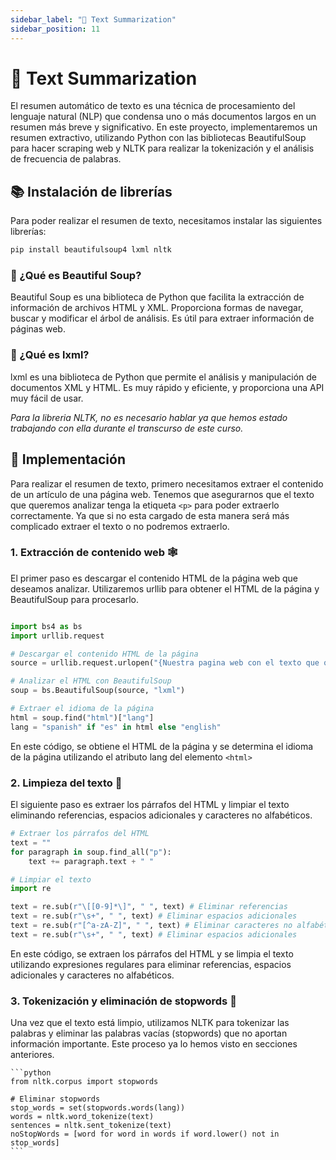 ```yaml
---
sidebar_label: "📝 Text Summarization"
sidebar_position: 11
---
```


# 📝 Text Summarization

El resumen automático de texto es una técnica de procesamiento del lenguaje natural (NLP) que condensa uno o más documentos largos en un resumen más breve y significativo. En este proyecto, implementaremos un resumen extractivo, utilizando Python con las bibliotecas BeautifulSoup para hacer scraping web y NLTK para realizar la tokenización y el análisis de frecuencia de palabras.

## 📚 Instalación de librerías

Para poder realizar el resumen de texto, necesitamos instalar las siguientes librerías:

```bash
pip install beautifulsoup4 lxml nltk
```

### 🥣 ¿Qué es Beautiful Soup?

Beautiful Soup es una biblioteca de Python que facilita la extracción de información de archivos HTML y XML. Proporciona formas de navegar, buscar y modificar el árbol de análisis. Es útil para extraer información de páginas web.

### 💾 ¿Qué es lxml?

lxml es una biblioteca de Python que permite el análisis y manipulación de documentos XML y HTML. Es muy rápido y eficiente, y proporciona una API muy fácil de usar.

_Para la libreria NLTK, no es necesario hablar ya que hemos estado trabajando con ella durante el transcurso de este curso._

## 📝 Implementación

Para realizar el resumen de texto, primero necesitamos extraer el contenido de un artículo de una página web. Tenemos que asegurarnos que el texto que queremos analizar tenga la etiqueta `<p>` para poder extraerlo correctamente. Ya que si no esta cargado de esta manera será más complicado extraer el texto o no podremos extraerlo.

### 1. Extracción de contenido web 🕸

El primer paso es descargar el contenido HTML de la página web que deseamos analizar. Utilizaremos urllib para obtener el HTML de la página y BeautifulSoup para procesarlo.

```python

import bs4 as bs
import urllib.request

# Descargar el contenido HTML de la página
source = urllib.request.urlopen("{Nuestra pagina web con el texto que queremos sumarizar}").read()

# Analizar el HTML con BeautifulSoup
soup = bs.BeautifulSoup(source, "lxml")

# Extraer el idioma de la página
html = soup.find("html")["lang"]
lang = "spanish" if "es" in html else "english"
```

En este código, se obtiene el HTML de la página y se determina el idioma de la página utilizando el atributo lang del elemento `<html>`

### 2. Limpieza del texto 🧹

El siguiente paso es extraer los párrafos del HTML y limpiar el texto eliminando referencias, espacios adicionales y caracteres no alfabéticos.

```python
# Extraer los párrafos del HTML
text = ""
for paragraph in soup.find_all("p"):
    text += paragraph.text + " "

# Limpiar el texto
import re

text = re.sub(r"\[[0-9]*\]", " ", text) # Eliminar referencias
text = re.sub(r"\s+", " ", text) # Eliminar espacios adicionales
text = re.sub(r"[^a-zA-Z]", " ", text) # Eliminar caracteres no alfabéticos
text = re.sub(r"\s+", " ", text) # Eliminar espacios adicionales
```

En este código, se extraen los párrafos del HTML y se limpia el texto utilizando expresiones regulares para eliminar referencias, espacios adicionales y caracteres no alfabéticos.

### 3. Tokenización y eliminación de stopwords 🛑

Una vez que el texto está limpio, utilizamos NLTK para tokenizar las palabras y eliminar las palabras vacías (stopwords) que no aportan información importante. Este proceso ya lo hemos visto en secciones anteriores.

    ```python
    from nltk.corpus import stopwords

    # Eliminar stopwords
    stop_words = set(stopwords.words(lang))
    words = nltk.word_tokenize(text)
    sentences = nltk.sent_tokenize(text)
    noStopWords = [word for word in words if word.lower() not in stop_words]
    ```
